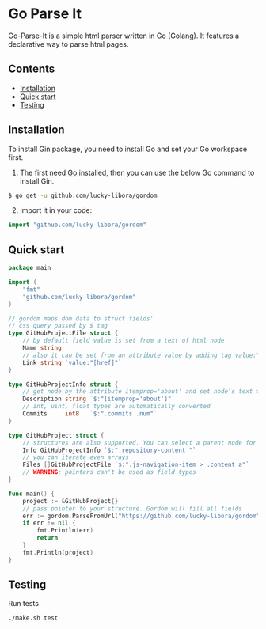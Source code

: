 # Go Parse It 


Go-Parse-It is a simple html parser written in Go (Golang). It features a declarative way to parse html pages.


## Contents

- [Installation](#installation)
- [Quick start](#quick-start)
- [Testing](#testing)


## Installation

To install Gin package, you need to install Go and set your Go workspace first.

1. The first need [Go](https://golang.org/) installed, then you can use the below Go command to install Gin.

```sh
$ go get -u github.com/lucky-libora/gordom
```

2. Import it in your code:

```go
import "github.com/lucky-libora/gordom"
```

## Quick start

```go
package main

import (
    "fmt"
    "github.com/lucky-libora/gordom"
)

// gordom maps dom data to struct fields'
// css query passed by $ tag 
type GitHubProjectFile struct {
    // by default field value is set from a text of html node
    Name string
    // also it can be set from an attribute value by adding tag value:"[attribute_name]"
    Link string `value:"[href]"`
}

type GitHubProjectInfo struct {
    // get node by the attribute itemprop='about' and set node's text to the field
    Description string `$:"[itemprop='about']"`
    // int, uint, float types are automatically converted
    Commits     int8   `$:".commits .num"`
}

type GitHubProject struct {
    // structures are also supported. You can select a parent node for inner structure if it necessary
    Info GitHubProjectInfo `$:".repository-content "`
    // you can iterate even arrays
    Files []GitHubProjectFile `$:".js-navigation-item > .content a"`
    // WARNING: pointers can't be used as field types
}

func main() {
    project := &GitHubProject{}
    // pass pointer to your structure. Gordom will fill all fields
    err := gordom.ParseFromUrl("https://github.com/lucky-libora/gordom", project)
    if err != nil {
        fmt.Println(err)
        return
    }
    fmt.Println(project)	
}
```


## Testing

Run tests

```sh
./make.sh test
```
